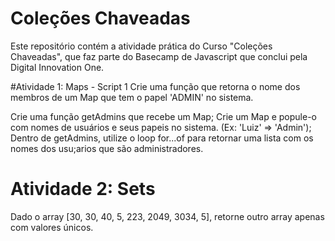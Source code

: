 # Coleções Chaveadas
Este repositório contém a atividade prática do Curso "Coleções Chaveadas", que faz parte do Basecamp de Javascript que conclui pela Digital Innovation One.

#Atividade 1: Maps - Script 1
Crie uma função que retorna o nome dos membros de um Map que tem o papel 'ADMIN' no sistema.

Crie uma função getAdmins que recebe um Map;
Crie um Map e popule-o com nomes de usuários e seus papeis no sistema. (Ex: 'Luiz' => 'Admin');
Dentro de getAdmins, utilize o loop for...of para retornar uma lista com os nomes dos usu;arios que são administradores.

# Atividade 2: Sets
Dado o array [30, 30, 40, 5, 223, 2049, 3034, 5], retorne outro array apenas com valores únicos.
